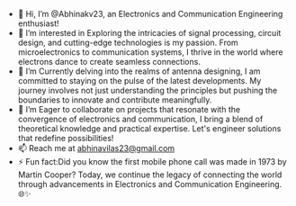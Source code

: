 - 👋 Hi, I’m @Abhinakv23, an Electronics and Communication Engineering enthusiast! 
- 👀 I’m interested in Exploring the intricacies of signal processing, circuit design, and cutting-edge technologies is my passion. From microelectronics to communication systems, I thrive in the world where electrons dance to create seamless connections.
- 🌱 I’m  Currently delving into the realms of antenna designing, I am committed to staying on the pulse of the latest developments. My journey involves not just understanding the principles but pushing the boundaries to innovate and contribute meaningfully.
- 💞️ I’m  Eager to collaborate on projects that resonate with the convergence of electronics and communication, I bring a blend of theoretical knowledge and practical expertise. Let's engineer solutions that redefine possibilities!
- 📫 Reach me at abhinavilas23@gmail.com
- ⚡ Fun fact:Did you know the first mobile phone call was made in 1973 by Martin Cooper? Today, we continue the legacy of connecting the world through advancements in Electronics and Communication Engineering. 🌐✨

<!---
Abhinakv23/Abhinakv23 is a ✨ special ✨ repository because its `README.md` (this file) appears on your GitHub profile.
You can click the Preview link to take a look at your changes.
--->

